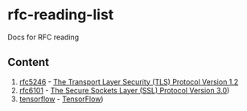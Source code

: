 # rfc-reading-list
Docs for RFC reading

## Content
1. [rfc5246](https://tools.ietf.org/html/rfc5246) - [The Transport Layer Security (TLS) Protocol Version 1.2](rfc5246.md)
2. [rfc6101](https://tools.ietf.org/html/rfc6101) - [The Secure Sockets Layer (SSL) Protocol Version 3.0](rfc6101.md))
2. [tensorflow](https://www.tensorflow.org) - [TensorFlow](tensorflow.md))